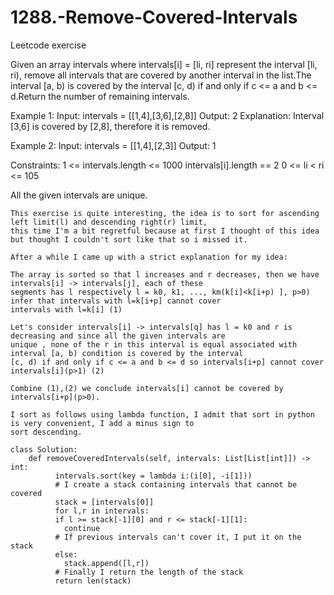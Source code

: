 # 1288.-Remove-Covered-Intervals
Leetcode exercise

Given an array intervals where intervals[i] = [li, ri] represent the interval [li, ri), remove all intervals that are covered by another interval in the list.The interval [a, b) is covered by the interval [c, d) if and only if c <= a and b <= d.Return the number of remaining intervals.

Example 1:
Input: intervals = [[1,4],[3,6],[2,8]]
Output: 2
Explanation: Interval [3,6] is covered by [2,8], therefore it is removed.

Example 2:
Input: intervals = [[1,4],[2,3]]
Output: 1
 
Constraints:
1 <= intervals.length <= 1000
intervals[i].length == 2
0 <= li < ri <= 105

All the given intervals are unique.


    This exercise is quite interesting, the idea is to sort for ascending left limit(l) and descending right(r) limit, 
    this time I'm a bit regretful because at first I thought of this idea but thought I couldn't sort like that so i missed it.
    
    After a while I came up with a strict explanation for my idea:
    
    The array is sorted so that l increases and r decreases, then we have intervals[i] -> intervals[j], each of these 
    segments has l respectively l = k0, k1, ..., km(k[i]<k[i+p) ], p>0) infer that intervals with l=k[i+p] cannot cover 
    intervals with l=k[i] (1)
    
    Let's consider intervals[i] -> intervals[q] has l = k0 and r is decreasing and since all the given intervals are 
    unique , none of the r in this interval is equal associated with interval [a, b) condition is covered by the interval
    [c, d) if and only if c <= a and b <= d so intervals[i+p] cannot cover intervals[i](p>1) (2)
    
    Combine (1),(2) we conclude intervals[i] cannot be covered by intervals[i+p](p>0).
    
    I sort as follows using lambda function, I admit that sort in python is very convenient, I add a minus sign to 
    sort descending.
    
    class Solution:
        def removeCoveredIntervals(self, intervals: List[List[int]]) -> int:
              intervals.sort(key = lambda i:(i[0], -i[1]))
              # I create a stack containing intervals that cannot be covered
              stack = [intervals[0]]
              for l,r in intervals:
              if l >= stack[-1][0] and r <= stack[-1][1]:
                continue
              # If previous intervals can't cover it, I put it on the stack
              else:
                stack.append([l,r])
              # Finally I return the length of the stack
              return len(stack)
